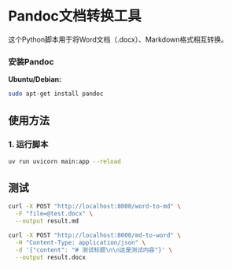 # Pandoc文档转换工具

这个Python脚本用于将Word文档（.docx）、Markdown格式相互转换。

### 安装Pandoc

**Ubuntu/Debian:**
```bash
sudo apt-get install pandoc
```

## 使用方法

### 1. 运行脚本

```bash
uv run uvicorn main:app --reload

```

## 测试

```bash
curl -X POST "http://localhost:8000/word-to-md" \
  -F "file=@test.docx" \
  --output result.md

curl -X POST "http://localhost:8000/md-to-word" \
  -H "Content-Type: application/json" \
  -d '{"content": "# 测试标题\n\n这是测试内容"}' \
  --output result.docx
  
```
